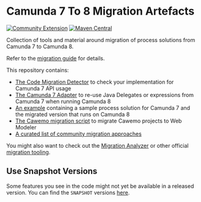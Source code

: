 # Camunda 7 To 8 Migration Artefacts

[![Community Extension](https://img.shields.io/badge/Community%20Extension-An%20open%20source%20community%20maintained%20project-FF4700)](https://github.com/camunda-community-hub/community)
[![Maven Central](https://maven-badges.herokuapp.com/maven-central/org.camunda.community.migration/camunda-7-to-8-migration/badge.svg)](https://maven-badges.herokuapp.com/maven-central/org.camunda.community.migration/camunda-7-to-8-migration)

Collection of tools and material around migration of process solutions from Camunda 7 to Camunda 8.

Refer to the [migration guide](https://docs.camunda.io/docs/guides/migrating-from-camunda-7/) for details.

This repository contains:
- [The Code Migration Detector](./code-migration-detector) to check your implementation for Camunda 7 API usage
- [The Camunda 7 Adapter](./camunda-7-adapter) to re-use Java Delegates or  expressions from Camunda 7 when running Camunda 8
- [An example](./example) containing a sample process solution for Camunda 7 and the migrated version that runs on Camunda 8
- [The Cawemo migration script](./cawemo-to-web-modeler-migration) to migrate Cawemo projects to Web Modeler
- [A curated list of community migration approaches](./migration-approaches/README.md)

You might also want to check out the [Migration Analyzer](https://github.com/camunda-community-hub/camunda-7-to-8-migration-analyzer) or other official [migration tooling](https://docs.camunda.io/docs/guides/migrating-from-camunda-7/migration-tooling/).

## Use Snapshot Versions

Some features you see in the code might not yet be available in a released
version. You can find the `SNAPSHOT` versions
[here](https://artifacts.camunda.com/ui/repos/tree/General/camunda-bpm-community-extensions-snapshots/org/camunda/community/migration/camunda-7-adapter).
